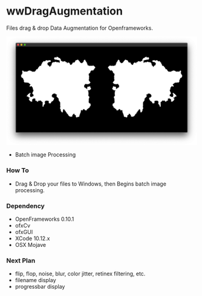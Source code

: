 # wwDragAugmentation
Files drag &amp; drop Data Augmentation for Openframeworks.

![batch processing]( https://github.com/bemoregt/ofxDragAugmentation/blob/master/sample.png "ROIGraph2")
- Batch image Processing

### How To
- Drag & Drop your files to Windows, then Begins batch image processing.

### Dependency
- OpenFrameworks 0.10.1
- ofxCv
- ofxGUI
- XCode 10.12.x
- OSX Mojave

### Next Plan
- flip, flop, noise, blur, color jitter, retinex filtering, etc.
- filename display
- progressbar display


